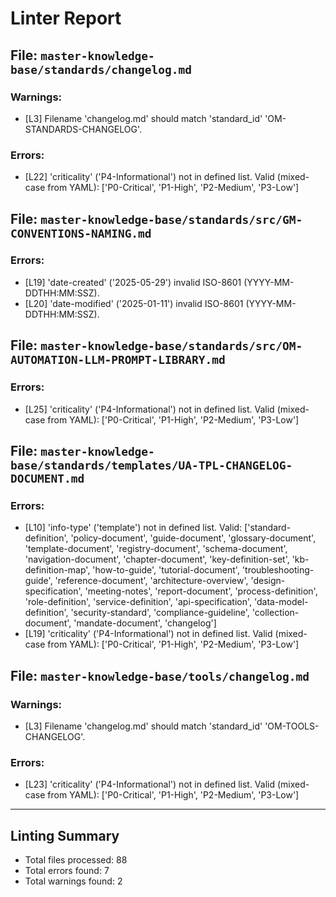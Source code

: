 # Linter Report


## File: `master-knowledge-base/standards/changelog.md`
### Warnings:
  - [L3] Filename 'changelog.md' should match 'standard_id' 'OM-STANDARDS-CHANGELOG'.
### Errors:
  - [L22] 'criticality' ('P4-Informational') not in defined list. Valid (mixed-case from YAML): ['P0-Critical', 'P1-High', 'P2-Medium', 'P3-Low']

## File: `master-knowledge-base/standards/src/GM-CONVENTIONS-NAMING.md`
### Errors:
  - [L19] 'date-created' ('2025-05-29') invalid ISO-8601 (YYYY-MM-DDTHH:MM:SSZ).
  - [L20] 'date-modified' ('2025-01-11') invalid ISO-8601 (YYYY-MM-DDTHH:MM:SSZ).

## File: `master-knowledge-base/standards/src/OM-AUTOMATION-LLM-PROMPT-LIBRARY.md`
### Errors:
  - [L25] 'criticality' ('P4-Informational') not in defined list. Valid (mixed-case from YAML): ['P0-Critical', 'P1-High', 'P2-Medium', 'P3-Low']

## File: `master-knowledge-base/standards/templates/UA-TPL-CHANGELOG-DOCUMENT.md`
### Errors:
  - [L10] 'info-type' ('template') not in defined list. Valid: ['standard-definition', 'policy-document', 'guide-document', 'glossary-document', 'template-document', 'registry-document', 'schema-document', 'navigation-document', 'chapter-document', 'key-definition-set', 'kb-definition-map', 'how-to-guide', 'tutorial-document', 'troubleshooting-guide', 'reference-document', 'architecture-overview', 'design-specification', 'meeting-notes', 'report-document', 'process-definition', 'role-definition', 'service-definition', 'api-specification', 'data-model-definition', 'security-standard', 'compliance-guideline', 'collection-document', 'mandate-document', 'changelog']
  - [L19] 'criticality' ('P4-Informational') not in defined list. Valid (mixed-case from YAML): ['P0-Critical', 'P1-High', 'P2-Medium', 'P3-Low']

## File: `master-knowledge-base/tools/changelog.md`
### Warnings:
  - [L3] Filename 'changelog.md' should match 'standard_id' 'OM-TOOLS-CHANGELOG'.
### Errors:
  - [L23] 'criticality' ('P4-Informational') not in defined list. Valid (mixed-case from YAML): ['P0-Critical', 'P1-High', 'P2-Medium', 'P3-Low']

---
## Linting Summary
- Total files processed: 88
- Total errors found: 7
- Total warnings found: 2

